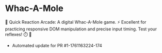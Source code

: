 # Whac-A-Mole
🔨 Quick Reaction Arcade: A digital Whac-A-Mole game. ⚡ Excellent for practicing responsive DOM manipulation and precise input timing. Test your reflexes! ⏱️ 🎯


- Automated update for PR #1-1761163224-174